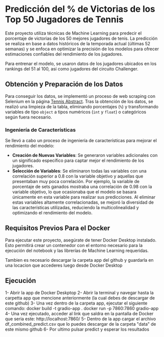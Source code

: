 # Predicción del % de Victorias de los Top 50 Jugadores de Tennis

Este proyecto utiliza técnicas de Machine Learning para predecir el porcentaje de victorias de los 50 mejores jugadores de tenis. La predicción se realiza en base a datos históricos de la temporada actual (últimas 52 semanas) y se enfoca en optimizar la precisión de los modelos para ofrecer estimaciones confiables del rendimiento de los jugadores.

Para entrenar el modelo, se usaron datos de los jugadores ubicados en los rankings del 51 al 100, así como jugadores del circuito Challenger.

## Obtención y Preparación de los Datos

Para conseguir los datos, se implementó un proceso de web scraping con Selenium en la página [Tennis Abstract](https://www.tennisabstract.com/cgi-bin/leaders.cgi). Tras la obtención de los datos, se realizó una limpieza de la tabla, eliminando porcentajes (`%`) y transformando variables de tipo `object` a tipos numéricos (`int` y `float`) o categóricos según fuera necesario.

### Ingeniería de Características

Se llevó a cabo un proceso de ingeniería de características para mejorar el rendimiento del modelo:

- **Creación de Nuevas Variables**: Se generaron variables adicionales con un significado específico para captar mejor el rendimiento de los jugadores.
- **Selección de Variables**: Se eliminaron todas las variables con una correlación superior a 0.8 con la variable objetivo y aquellas que presentaban muy poca correlación. Por ejemplo, la variable de porcentaje de sets ganados mostraba una correlación de 0.98 con la variable objetivo, lo que ocasionaba que el modelo se basara únicamente en esta variable para realizar sus predicciones. Al eliminar estas variables altamente correlacionadas, se mejoró la diversidad de las características utilizadas, reduciendo la multicolinealidad y optimizando el rendimiento del modelo.

## Requisitos Previos Para el Docker

Para ejecutar este proyecto, asegúrate de tener Docker Desktop instalado. 
Esto permitirá crear un contenedor con el entorno necesario para la ejecución del notebook y las librerías de Machine Learning requeridas.

Tambien es necesario descargar la carpeta app del github y guardarla en una locacion que accederes luego desde Docker Desktop

## Ejecución

1- Abrir la app de Docker Deskptop
2- Abrir la terminal y navegar hasta la carpetta app que mencione anteriormente (la cual debes de descargar de este github)
3- Una vez dentro de la carpeta app, ejecutar el siguiente comando:
docker build -t gradio-app .
docker run -p 7860:7860 gradio-app
4- Una vez ejecutado, acceder al link que saldra en la pantalla de Docker que seria este: http://localhost:7860/
5- Dentro de la app cargar el archivo df_combined_predict.csv que lo puedes descargar de la carpeta "data" de este mismo github
6- Por ultimo pulsar predict y esperar los resultados
